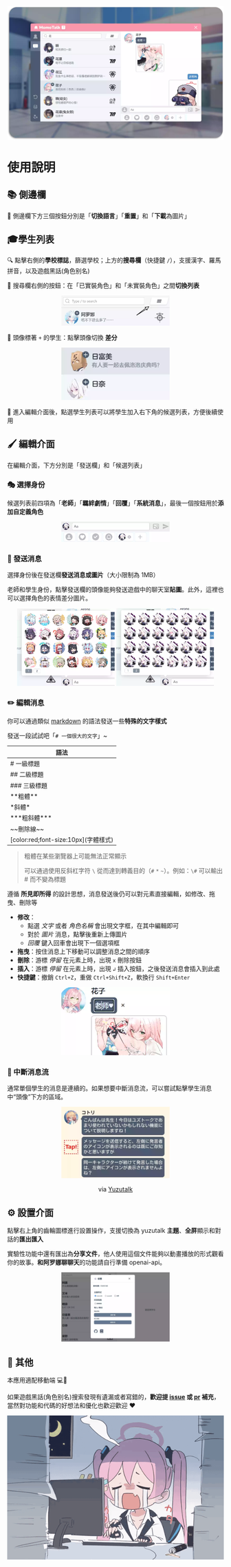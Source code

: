 ![banner](./assets/演示2.webp)

# 使用說明

## 📚 側邊欄

💾 側邊欄下方三個按鈕分別是「**切換語言**」「**重置**」和「**下載**為圖片」

## 🎓學生列表

🔍 點擊右側的**學校標誌**，篩選學校；上方的**搜尋欄**（快捷鍵 `/`），支援漢字、羅馬拼音，以及遊戲黑話(角色别名)

📜 搜尋欄右側的按鈕：在「已實裝角色」和「未實裝角色」之間**切換列表**

<p align="center">
<img src="../public/img/switchlsit.webp" alt="switch_list" style="width:50%">
</p>

🔄 頭像標著 `+` 的學生：點擊頭像切換 **差分**

<p align="center">
<img src="../public/img/appearence.webp" alt="appearence" style="width:50%">
</p>

📝 進入編輯介面後，點選學生列表可以將學生加入右下角的候選列表，方便後續使用

## 🖌️ 編輯介面

在編輯介面，下方分別是「發送欄」和「候選列表」

### 🎭 選擇身份

候選列表前四項為「**老師**」「**羈絆劇情**」「**回覆**」「**系統消息**」，最後一個按鈕用於**添加自定義角色**

<p align="center">
<img src="../public/img/sendbar.webp" alt="sendbar" style="width:50%">
</p>

### 🌄 發送消息

選擇身份後在發送欄**發送消息或圖片**（大小限制為 1MB）

老師和學生身份，點擊發送欄的頭像能夠發送遊戲中的聊天室**貼圖**。此外，這裡也可以選擇角色的表情差分圖片。

<p align="center">
<img src="../public/img/stickers.webp" alt="stickers" style="width:45%">
<img src="../public/img/stickers2.webp" alt="face variations" style="width:45%">
</p>

### ✏️ 編輯消息

你可以通過類似 [markdown](https://markdown.com.cn/basic-syntax/) 的語法發送一些**特殊的文字樣式**

發送一段試試吧「`# 一個很大的文字`」~

| 語法 |
| ---- |
| \# 一級標題 |
| \#\# 二級標題 |
| \#\#\# 三級標題 |
| \*\*粗體\*\* |
| \*斜體\* |
| \*\*\*粗斜體\*\*\* |
| \~\~刪除線\~\~ |
| \[color:red;font-size:10px](字體樣式) |

> 粗體在某些瀏覽器上可能無法正常顯示
>
> 可以通過使用反斜杠字符 `\` 從而達到轉義目的（`#` `*` `~`）。例如：`\#` 可以輸出 # 而不變為標題

遵循 **所見即所得** 的設計思想，消息發送後仍可以對元素直接編輯，如修改、拖曳、刪除等 

- **修改**：
  - 點選 *文字* 或者 *角色名稱* 會出現文字框，在其中編輯即可
  - 對於 *圖片* 消息，點擊後重新上傳圖片
  - *回覆* 鍵入回車會出現下一個選項框
- **拖曳**：按住消息上下移動可以調整消息之間的順序
- **刪除**：游標 *停留* 在元素上時，出現 `x` 刪除按鈕
- **插入**：游標 *停留* 在元素上時，出現 `↲` 插入按鈕，之後發送消息會插入到此處
- **快捷鍵**：撤銷 `Ctrl+Z`，重做 `Ctrl+Shift+Z`，軟換行 `Shift+Enter`

<p align="center">
<img src="../public/img/edit.webp" alt="edit" style="width:50%">
</p>

### 📜 中斷消息流

通常單個學生的消息是連續的。如果想要中斷消息流，可以嘗試點擊學生消息中“頭像”下方的區域。

<div align="center">
<img src="../public/img/splitmessage.webp" alt="split" style="width:50%">

<p>via <a href="https://twitter.com/YuzuTalkJP/status/1421448297030381569">Yuzutalk</a> </p>
</div>


## ⚙️ 設置介面

點擊右上角的齒輪圖標進行設置操作，支援切換為 yuzutalk **主題**、**全屏**顯示和對話的**匯出匯入**  

實驗性功能中還有匯出為**分享文件**，他人使用這個文件能夠以動畫播放的形式觀看你的故事。**和阿罗娜聊聊天**的功能請自行準備 openai-api。

<p align="center">
<img src="./assets/setting.webp" alt="setting" style="width:50%">
</p>

## 🌟 其他

本應用適配移動端 💻📱

如果遊戲黑話(角色别名)搜索發現有遺漏或者寫錯的，**歡迎提 [issue](https://github.com/U1805/momotalk/issues) 或 [pr](https://github.com/U1805/momotalk/pulls) 補充**，當然對功能和代碼的好想法和優化也歡迎歡迎 ❤️

![thanks](../public/img/kyk.gif)